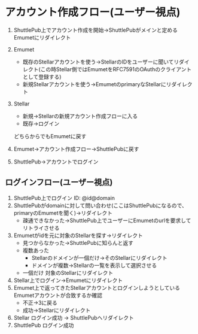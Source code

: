 # アカウント作成フロー(ユーザー視点)

1. ShuttlePub上でアカウント作成を開始→ShuttlePubがメインと定めるEmumetにリダイレクト

2. Emumet

   - 既存のStellarアカウントを使う→StellarのIDをユーザーに聞いてリダイレクト(この時Stellar側ではEmumetをRFC7591のOAuthのクライアントとして登録する)
   - 新規Stellarアカウントを使う→EmumetのprimaryなStellarにリダイレクト

3. Stellar

   - 新規→Stellarの新規アカウント作成フローに入る
   - 既存→ログイン

   どちらからでもEmumetに戻す

4. Emumet→アカウント作成フロー→ShuttlePubに戻す

5. ShuttlePub→アカウントでログイン

## ログインフロー(ユーザー視点)

1. ShuttlePub上でログイン
   ID: @id@domain
2. ShuttlePubがdomainに対して問い合わせ(ここはShuttlePubになるので、primaryのEmumetを聞く)→リダイレクト
   - 疎通できなかった→ShuttlePub上でユーザーにEmumetのurlを要求してリトライさせる
3. Emumetがidを元に対象のStellarを探す→リダイレクト
   - 見つからなかった→ShuttlePubに知らんと返す
   - 複数あった
     - Stellarのドメインが一個だけ→そのStellarにリダイレクト
     - ドメインが複数→Stellarの一覧を表示して選択させる
   - 一個だけ
     対象のStellarにリダイレクト
4. Stellar上でログイン→Emumetにリダイレクト
5. Emumet上で返ってきたStellarアカウントとログインしようとしているEmumetアカウントが合致するか確認
   - 不正→3に戻る
   - 成功→Stellarにリダイレクト
6. Stellar ログイン成功 → ShuttlePubへリダイレクト
7. ShuttlePub ログイン成功